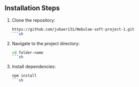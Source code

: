 ## Installation Steps

1. Clone the repository:
     ```sh
   https://github.com/jubaer131/Nebulae-soft-project-1.git
     ```sh
2. Navigate to the project directory:
    ```sh
    cd folder-name
    ```sh
3. Install dependencies:
    ```sh
    npm install
    ```sh
